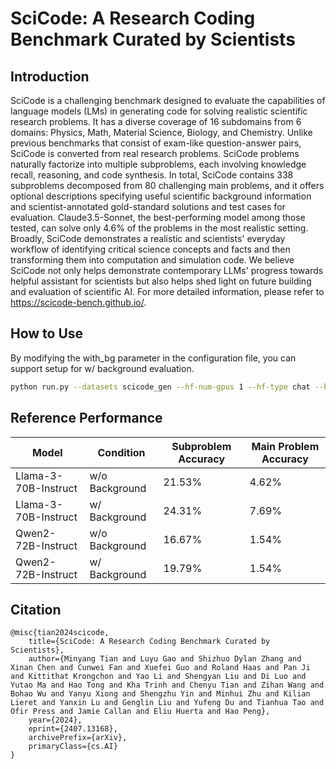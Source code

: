 # SciCode: A Research Coding Benchmark Curated by Scientists

## Introduction
SciCode is a challenging benchmark designed to evaluate the capabilities of language models (LMs) in generating code for solving realistic scientific research problems. It has a diverse coverage of 16 subdomains from 6 domains: Physics, Math, Material Science, Biology, and Chemistry. Unlike previous benchmarks that consist of exam-like question-answer pairs, SciCode is converted from real research problems. SciCode problems naturally factorize into multiple subproblems, each involving knowledge recall, reasoning, and code synthesis. In total, SciCode contains 338 subproblems decomposed from 80 challenging main problems, and it offers optional descriptions specifying useful scientific background information and scientist-annotated gold-standard solutions and test cases for evaluation. Claude3.5-Sonnet, the best-performing model among those tested, can solve only 4.6% of the problems in the most realistic setting. Broadly, SciCode demonstrates a realistic and scientists' everyday workflow of identifying critical science concepts and facts and then transforming them into computation and simulation code. We believe SciCode not only helps demonstrate contemporary LLMs' progress towards helpful assistant for scientists but also helps shed light on future building and evaluation of scientific AI. For more detailed information, please refer to https://scicode-bench.github.io/.

## How to Use
By modifying the with_bg parameter in the configuration file, you can support setup for w/ background evaluation.

```bash
python run.py --datasets scicode_gen --hf-num-gpus 1 --hf-type chat --hf-path meta-llama/Meta-Llama-3-8B-Instruct --debug --model-kwargs device_map='auto' trust_remote_code=True --batch-size 1
```

## Reference Performance
| Model                     | Condition    | Subproblem Accuracy | Main Problem Accuracy |
|---------------------------|--------------|---------------------|-----------------------|
| Llama-3-70B-Instruct      | w/o Background  | 21.53%              | 4.62%                  |
| Llama-3-70B-Instruct      | w/ Background   | 24.31%              | 7.69%                  |
| Qwen2-72B-Instruct        | w/o Background  | 16.67%              | 1.54%                  |
| Qwen2-72B-Instruct        | w/ Background   | 19.79%              | 1.54%                  |

## Citation
```
@misc{tian2024scicode,
    title={SciCode: A Research Coding Benchmark Curated by Scientists},
    author={Minyang Tian and Luyu Gao and Shizhuo Dylan Zhang and Xinan Chen and Cunwei Fan and Xuefei Guo and Roland Haas and Pan Ji and Kittithat Krongchon and Yao Li and Shengyan Liu and Di Luo and Yutao Ma and Hao Tong and Kha Trinh and Chenyu Tian and Zihan Wang and Bohao Wu and Yanyu Xiong and Shengzhu Yin and Minhui Zhu and Kilian Lieret and Yanxin Lu and Genglin Liu and Yufeng Du and Tianhua Tao and Ofir Press and Jamie Callan and Eliu Huerta and Hao Peng},
    year={2024},
    eprint={2407.13168},
    archivePrefix={arXiv},
    primaryClass={cs.AI}
}
```
